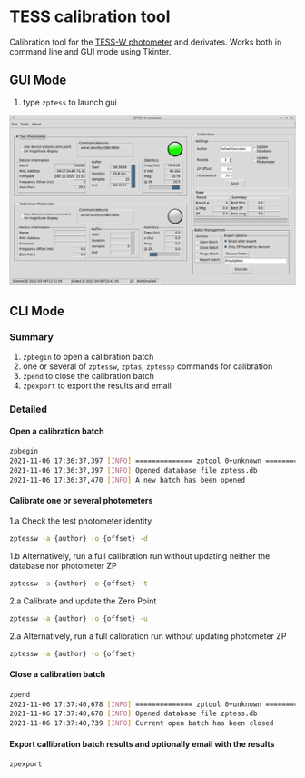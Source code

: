 # TESS calibration tool

Calibration tool for the [TESS-W photometer](https://tess.stars4all.eu/) and derivates.
Works both in command line and GUI mode using Tkinter.


## GUI Mode

1. type `zptess` to launch gui

![Main Panel](doc/image/main.png)

## CLI Mode

### Summary

1. `zpbegin` to open a calibration batch
2. one or several of `zptessw`, `zptas`, `zptessp` commands for calibration
3. `zpend` to close the calibration batch
4. `zpexport` to export the results and email

### Detailed

#### Open a calibration batch
```bash
zpbegin
2021-11-06 17:36:37,397 [INFO] ============== zptool 0+unknown ==============
2021-11-06 17:36:37,397 [INFO] Opened database file zptess.db
2021-11-06 17:36:37,470 [INFO] A new batch has been opened
```

#### Calibrate one or several photometers

1.a Check the test photometer identity
```bash
zptessw -a {author} -o {offset} -d
````

1.b Alternatively, run a full calibration run without updating neither the database nor photometer ZP
```bash
zptessw -a {author} -o {offset} -t
````

2.a Calibrate and update the Zero Point
```bash
zptessw -a {author} -o {offset} -u
```

2.a Alternatively, run a full calibration run without updating photometer ZP
```bash
zptessw -a {author} -o {offset}
```

#### Close a calibration batch
```bash
zpend
2021-11-06 17:37:40,678 [INFO] ============== zptool 0+unknown ==============
2021-11-06 17:37:40,678 [INFO] Opened database file zptess.db
2021-11-06 17:37:40,739 [INFO] Current open batch has been closed
```
#### Export callibration batch results and optionally email with the results
```bash
zpexport
```